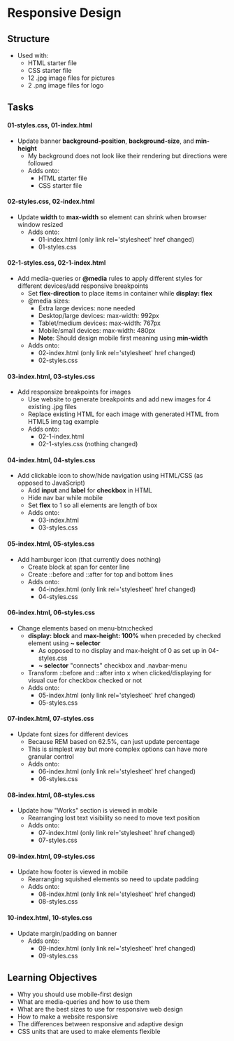 # Responsive Design

## Structure

- Used with:
    - HTML starter file
    - CSS starter file
    - 12 .jpg image files for pictures
    - 2 .png image files for logo

## Tasks

#### 01-styles.css, 01-index.html
- Update banner **background-position**, **background-size**, and **min-height**
    - My background does not look like their rendering but directions were followed
    - Adds onto:
        - HTML starter file
        - CSS starter file

#### 02-styles.css, 02-index.html
- Update **width** to **max-width** so element can shrink when browser window resized
    - Adds onto:
        - 01-index.html (only link rel='stylesheet' href changed)
        - 01-styles.css

#### 02-1-styles.css, 02-1-index.html
- Add media-queries or **@media** rules to apply different styles for different devices/add responsive breakpoints
    - Set **flex-direction** to place items in container while **display: flex**
    - @media sizes:
        - Extra large devices: none needed
        - Desktop/large devices: max-width: 992px
        - Tablet/medium devices: max-width: 767px
        - Mobile/small devices: max-width: 480px
        - **Note**: Should design mobile first meaning using **min-width**
    - Adds onto:
        - 02-index.html (only link rel='stylesheet' href changed)
        - 02-styles.css

#### 03-index.html, 03-styles.css
- Add responsize breakpoints for images
    - Use website to generate breakpoints and add new images for 4 existing .jpg files
    - Replace existing HTML for each image with generated HTML from HTML5 img tag example
    - Adds onto:
        - 02-1-index.html
        - 02-1-styles.css (nothing changed)

#### 04-index.html, 04-styles.css
- Add clickable icon to show/hide navigation using HTML/CSS (as opposed to JavaScript)
    - Add **input** and **label** for **checkbox** in HTML
    - Hide nav bar while mobile
    - Set **flex** to 1 so all elements are length of box
    - Adds onto:
        - 03-index.html
        - 03-styles.css

#### 05-index.html, 05-styles.css
- Add hamburger icon (that currently does nothing)
    - Create block at span for center line
    - Create ::before and ::after for top and bottom lines
    - Adds onto:
        - 04-index.html (only link rel='stylesheet' href changed)
        - 04-styles.css

#### 06-index.html, 06-styles.css
- Change elements based on menu-btn:checked
    - **display: block** and **max-height: 100%** when preceded by checked element using **~ selector**
        - As opposed to no display and max-height of 0 as set up in 04-styles.css
        - **~ selector** "connects" checkbox and .navbar-menu
    - Transform ::before and ::after into x when clicked/displaying for visual cue for checkbox checked or not
    - Adds onto:
        - 05-index.html (only link rel='stylesheet' href changed)
        - 05-styles.css

#### 07-index.html, 07-styles.css
- Update font sizes for different devices
    - Because REM based on 62.5%, can just update percentage
    - This is simplest way but more complex options can have more granular control
    - Adds onto:
        - 06-index.html (only link rel='stylesheet' href changed)
        - 06-styles.css

#### 08-index.html, 08-styles.css
- Update how "Works" section is viewed in mobile
    - Rearranging lost text visibility so need to move text position
    - Adds onto:
        - 07-index.html (only link rel='stylesheet' href changed)
        - 07-styles.css

#### 09-index.html, 09-styles.css
- Update how footer is viewed in mobile
    - Rearranging squished elements so need to update padding
    - Adds onto:
        - 08-index.html (only link rel='stylesheet' href changed)
        - 08-styles.css

#### 10-index.html, 10-styles.css
- Update margin/padding on banner
    - Adds onto:
        - 09-index.html (only link rel='stylesheet' href changed)
        - 09-styles.css

## Learning Objectives

- Why you should use mobile-first design
- What are media-queries and how to use them
- What are the best sizes to use for responsive web design
- How to make a website responsive
- The differences between responsive and adaptive design
- CSS units that are used to make elements flexible
